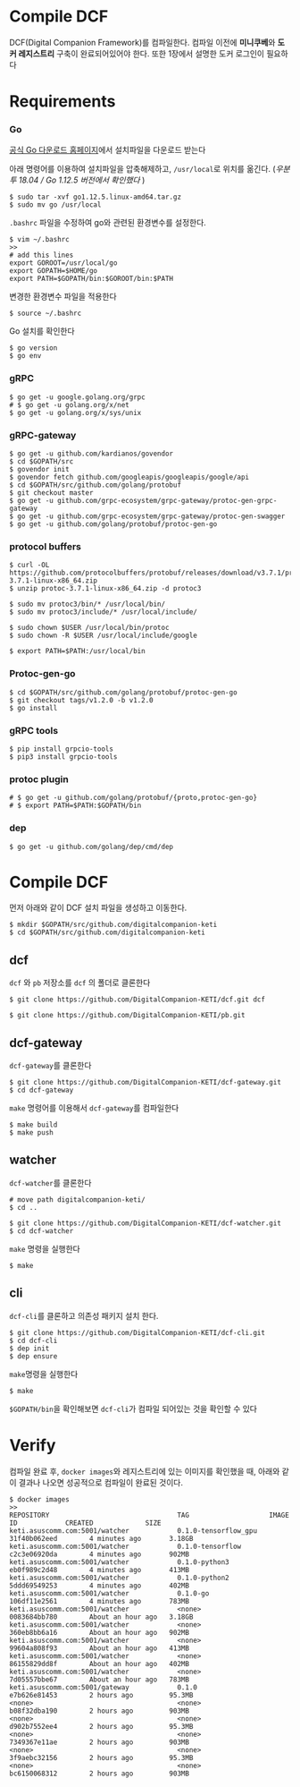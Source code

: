 # Compile DCF

DCF(Digital Companion Framework)를 컴파일한다. 컴파일 이전에 **미니쿠베**와 **도커 레지스트리** 구축이 완료되어있어야 한다. 또한 1장에서 설명한 도커 로그인이 필요하다

# Requirements

### Go

[공식 Go 다운로드 홈페이지](https://golang.org/doc/install)에서 설치파일을 다운로드 받는다

아래 명령어를 이용하여 설치파일을 압축해제하고, `/usr/local`로 위치를 옮긴다. (*우분투 18.04 / Go 1.12.5 버전에서 확인했다* )

    $ sudo tar -xvf go1.12.5.linux-amd64.tar.gz
    $ sudo mv go /usr/local

`.bashrc` 파일을 수정하여 go와 관련된 환경변수를 설정한다.

    $ vim ~/.bashrc
    >>
    # add this lines
    export GOROOT=/usr/local/go
    export GOPATH=$HOME/go
    export PATH=$GOPATH/bin:$GOROOT/bin:$PATH

변경한 환경변수 파일을 적용한다

    $ source ~/.bashrc

Go 설치를 확인한다

    $ go version
    $ go env

### gRPC

    $ go get -u google.golang.org/grpc
    # $ go get -u golang.org/x/net
    $ go get -u golang.org/x/sys/unix

### gRPC-gateway

    $ go get -u github.com/kardianos/govendor
    $ cd $GOPATH/src
    $ govendor init
    $ govendor fetch github.com/googleapis/googleapis/google/api
    $ cd $GOPATH/src/github.com/golang/protobuf
    $ git checkout master
    $ go get -u github.com/grpc-ecosystem/grpc-gateway/protoc-gen-grpc-gateway
    $ go get -u github.com/grpc-ecosystem/grpc-gateway/protoc-gen-swagger
    $ go get -u github.com/golang/protobuf/protoc-gen-go

### protocol buffers

    $ curl -OL https://github.com/protocolbuffers/protobuf/releases/download/v3.7.1/protoc-3.7.1-linux-x86_64.zip
    $ unzip protoc-3.7.1-linux-x86_64.zip -d protoc3
    
    $ sudo mv protoc3/bin/* /usr/local/bin/
    $ sudo mv protoc3/include/* /usr/local/include/
    
    $ sudo chown $USER /usr/local/bin/protoc
    $ sudo chown -R $USER /usr/local/include/google
    
    $ export PATH=$PATH:/usr/local/bin

### Protoc-gen-go

    $ cd $GOPATH/src/github.com/golang/protobuf/protoc-gen-go
    $ git checkout tags/v1.2.0 -b v1.2.0
    $ go install

### gRPC tools

    $ pip install grpcio-tools
    $ pip3 install grpcio-tools

### protoc plugin

    # $ go get -u github.com/golang/protobuf/{proto,protoc-gen-go}
    # $ export PATH=$PATH:$GOPATH/bin

### dep

    $ go get -u github.com/golang/dep/cmd/dep

# Compile DCF

먼저 아래와 같이 DCF 설치 파일을 생성하고 이동한다. 

    $ mkdir $GOPATH/src/github.com/digitalcompanion-keti
    $ cd $GOPATH/src/github.com/digitalcompanion-keti

## dcf

 `dcf` 와 `pb` 저장소를 `dcf` 의 폴더로 클론한다

    $ git clone https://github.com/DigitalCompanion-KETI/dcf.git dcf
    
    $ git clone https://github.com/DigitalCompanion-KETI/pb.git 

## dcf-gateway

`dcf-gateway`를 클론한다

    $ git clone https://github.com/DigitalCompanion-KETI/dcf-gateway.git
    $ cd dcf-gateway

`make` 명령어를 이용해서 `dcf-gateway`를 컴파일한다

    $ make build
    $ make push

## watcher

`dcf-watcher`를 클론한다

    # move path digitalcompanion-keti/
    $ cd ..
    
    $ git clone https://github.com/DigitalCompanion-KETI/dcf-watcher.git
    $ cd dcf-watcher

`make` 명령을 실행한다

    $ make

## cli

`dcf-cli`를 클론하고 의존성 패키지 설치 한다.

    $ git clone https://github.com/DigitalCompanion-KETI/dcf-cli.git
    $ cd dcf-cli
    $ dep init
    $ dep ensure

`make`명령을 실행한다

    $ make

`$GOPATH/bin`을 확인해보면 `dcf-cli`가 컴파일 되어있는 것을 확인할 수 있다

# Verify

컴파일 완료 후, `docker images`와 레지스트리에 있는 이미지를 확인했을 때, 아래와 같이 결과나 나오면 성공적으로 컴파일이 완료된 것이다.

    $ docker images
    >>
    REPOSITORY                                TAG                    IMAGE ID            CREATED             SIZE
    keti.asuscomm.com:5001/watcher            0.1.0-tensorflow_gpu   31f40b062eed        4 minutes ago       3.18GB
    keti.asuscomm.com:5001/watcher            0.1.0-tensorflow       c2c3e06920da        4 minutes ago       902MB
    keti.asuscomm.com:5001/watcher            0.1.0-python3          eb0f989c2d48        4 minutes ago       413MB
    keti.asuscomm.com:5001/watcher            0.1.0-python2          5ddd69549253        4 minutes ago       402MB
    keti.asuscomm.com:5001/watcher            0.1.0-go               106df11e2561        4 minutes ago       783MB
    keti.asuscomm.com:5001/watcher            <none>                 0083684bb780        About an hour ago   3.18GB
    keti.asuscomm.com:5001/watcher            <none>                 360eb8bb6a16        About an hour ago   902MB
    keti.asuscomm.com:5001/watcher            <none>                 99604a808f93        About an hour ago   413MB
    keti.asuscomm.com:5001/watcher            <none>                 86155829dd8f        About an hour ago   402MB
    keti.asuscomm.com:5001/watcher            <none>                 7d05557bbe67        About an hour ago   783MB
    keti.asuscomm.com:5001/gateway            0.1.0                  e7b626e81453        2 hours ago         95.3MB
    <none>                                    <none>                 b08f32dba190        2 hours ago         903MB
    <none>                                    <none>                 d902b7552ee4        2 hours ago         95.3MB
    <none>                                    <none>                 7349367e11ae        2 hours ago         903MB
    <none>                                    <none>                 3f9aebc32156        2 hours ago         95.3MB
    <none>                                    <none>                 bc6150068312        2 hours ago         903MB
